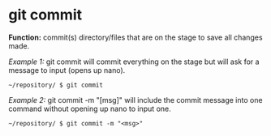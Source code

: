 # git commit
**Function:** commit(s) directory/files that are on the stage to save all changes made.

*Example 1:*
git commit will commit everything on the stage but will ask for a message to input (opens up nano).
```
~/repository/ $ git commit
```

*Example 2:*
git commit -m "[msg]" will include the commit message into one command without opening up nano to input one.
```
~/repository/ $ git commit -m "<msg>"
```
